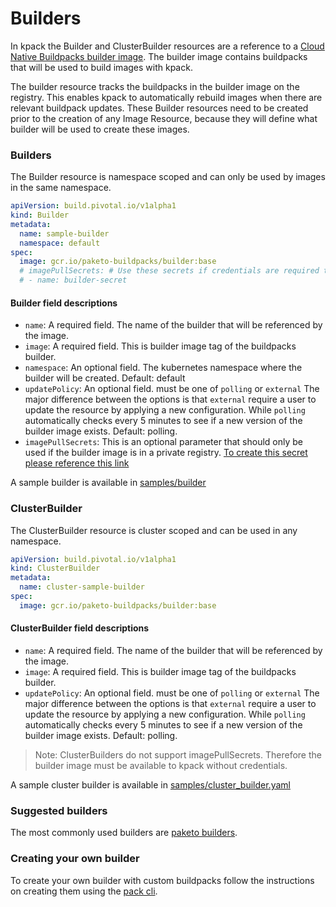 # Builders

In kpack the Builder and ClusterBuilder resources are a reference to a [Cloud Native Buildpacks builder image](https://buildpacks.io/docs/using-pack/working-with-builders/). 
The builder image contains buildpacks that will be used to build images with kpack.

The builder resource tracks the buildpacks in the builder image on the registry. This enables kpack to automatically rebuild images when there are relevant buildpack updates.
These Builder resources need to be created prior to the creation of any Image Resource, because they will define what builder will be used to create these images.      

### Builders
The Builder resource is namespace scoped and can only be used by images in the same namespace.   

```yaml
apiVersion: build.pivotal.io/v1alpha1
kind: Builder
metadata:
  name: sample-builder
  namespace: default
spec:
  image: gcr.io/paketo-buildpacks/builder:base
  # imagePullSecrets: # Use these secrets if credentials are required to pull the builder
  # - name: builder-secret
```

#### Builder field descriptions
- `name`: A required field. The name of the builder that will be referenced by the image.
- `image`: A required field. This is builder image tag of the buildpacks builder.
- `namespace`: An optional field. The kubernetes namespace where the builder will be created. Default: default
- `updatePolicy`: An optional field. must be one of `polling` or `external`
The major difference between the options is that `external` require a user to update the resource by applying a new
configuration. While `polling` automatically checks every 5 minutes to see if a new version of the builder image exists. Default: polling.
- `imagePullSecrets`: This is an optional parameter that should only be used if the builder image is in a
private registry. [To create this secret please reference this link](https://kubernetes.io/docs/tasks/configure-pod-container/pull-image-private-registry/#registry-secret-existing-credentials)

A sample builder is available in [samples/builder](../samples/builder.yaml) 

### ClusterBuilder

The ClusterBuilder resource is cluster scoped and can be used in any namespace.

```yaml
apiVersion: build.pivotal.io/v1alpha1
kind: ClusterBuilder
metadata:
  name: cluster-sample-builder
spec:
  image: gcr.io/paketo-buildpacks/builder:base
```

#### ClusterBuilder field descriptions
- `name`: A required field. The name of the builder that will be referenced by the image.
- `image`: A required field. This is builder image tag of the buildpacks builder.
- `updatePolicy`: An optional field. must be one of `polling` or `external`
The major difference between the options is that `external` require a user to update the resource by applying a new
configuration. While `polling` automatically checks every 5 minutes to see if a new version of the builder image exists. Default: polling.

> Note: ClusterBuilders do not support imagePullSecrets. Therefore the builder image must be available to kpack without credentials.

A sample cluster builder is available in [samples/cluster_builder.yaml](../samples/cluster_builder.yaml) 

### Suggested builders

The most commonly used builders are [paketo builders](https://paketo.io/).
 
### Creating your own builder  

To create your own builder with custom buildpacks follow the instructions on creating them using the [pack cli](https://buildpacks.io/docs/using-pack/working-with-builders/).
